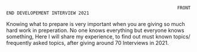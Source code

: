                                                                     FRONT END DEVELOPEMENT INTERVIEW 2021


Knowing what to prepare is very important when you are giving so much hard work in preperation. No one knows everything but everyone knows something, Here I will share my experience, to find out must known topics/ frequently asked topics, after giving around 70 Interviews in 2021.
